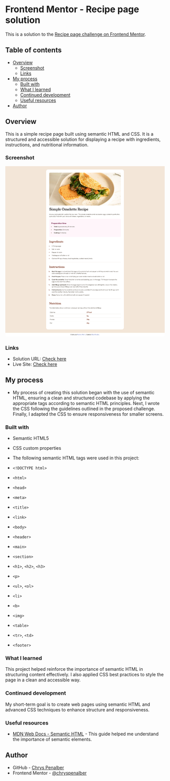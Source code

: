 # Frontend Mentor - Recipe page solution

This is a solution to the [Recipe page challenge on Frontend Mentor](https://www.frontendmentor.io/challenges/recipe-page-KiTsR8QQKm). 

## Table of contents

- [Overview](#overview)
  - [Screenshot](#screenshot)
  - [Links](#links)
- [My process](#my-process)
  - [Built with](#built-with)
  - [What I learned](#what-i-learned)
  - [Continued development](#continued-development)
  - [Useful resources](#useful-resources)
- [Author](#author)


## Overview

This is a simple recipe page built using semantic HTML and CSS. It is a structured and accessible solution for displaying a recipe with ingredients, instructions, and nutritional information.

### Screenshot

![](./assets/images/screenshot-recipe-page.png)


### Links

- Solution URL: [Check here](https://github.com/chryspenalber/recipe-page)
- Live Site: [Check here](https://chryspenalber.github.io/recipe-page/)

## My process

- My process of creating this solution began with the use of semantic HTML, ensuring a clean and structured codebase by applying the appropriate tags according to semantic HTML principles. Next, I wrote the CSS following the guidelines outlined in the proposed challenge. Finally, I adapted the CSS to ensure responsiveness for smaller screens.

### Built with

- Semantic HTML5
- CSS custom properties

- The following semantic HTML tags were used in this project:

- `<!DOCTYPE html>`  
- `<html>`  
- `<head>`  
- `<meta>`  
- `<title>`  
- `<link>`  
- `<body>`  
- `<header>`  
- `<main>`  
- `<section>`  
- `<h1>`, `<h2>`, `<h3>`  
- `<p>`  
- `<ul>`, `<ol>`  
- `<li>`  
- `<b>`  
- `<img>`  
- `<table>`  
- `<tr>`, `<td>`  
- `<footer>`

### What I learned

This project helped reinforce the importance of semantic HTML in structuring content effectively. I also applied CSS best practices to style the page in a clean and accessible way.


### Continued development

My short-term goal is to create web pages using semantic HTML and advanced CSS techniques to enhance structure and responsiveness.


### Useful resources

- [MDN Web Docs - Semantic HTML](https://developer.mozilla.org/en-US/docs/Glossary/Semantics) - This guide helped me understand the importance of semantic elements.


## Author

- GitHub - [Chrys Penalber](https://github.com/chryspenalber)
- Frontend Mentor - [@chryspenalber](https://www.frontendmentor.io/profile/chryspenalber)



